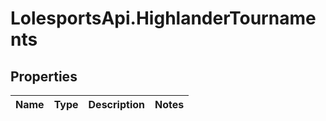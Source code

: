 # LolesportsApi.HighlanderTournaments

## Properties
Name | Type | Description | Notes
------------ | ------------- | ------------- | -------------
